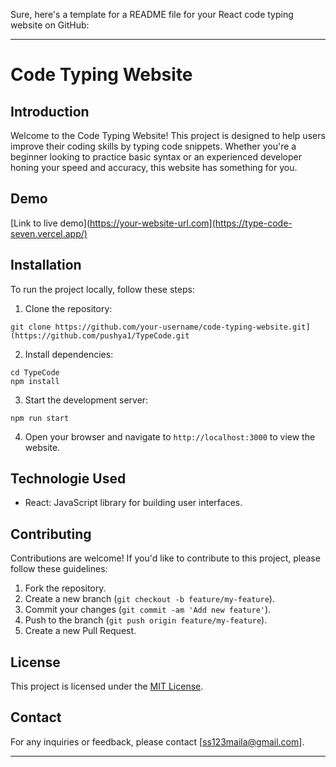 Sure, here's a template for a README file for your React code typing website on GitHub:

---

# Code Typing Website

## Introduction

Welcome to the Code Typing Website! This project is designed to help users improve their coding skills by typing code snippets. Whether you're a beginner looking to practice basic syntax or an experienced developer honing your speed and accuracy, this website has something for you.


## Demo

[Link to live demo](https://your-website-url.com](https://type-code-seven.vercel.app/)

## Installation

To run the project locally, follow these steps:

1. Clone the repository:

```
git clone https://github.com/your-username/code-typing-website.git](https://github.com/pushya1/TypeCode.git
```

2. Install dependencies:

```
cd TypeCode
npm install
```

3. Start the development server:

```
npm run start
```

4. Open your browser and navigate to `http://localhost:3000` to view the website.

## Technologie Used

- React: JavaScript library for building user interfaces.

## Contributing

Contributions are welcome! If you'd like to contribute to this project, please follow these guidelines:

1. Fork the repository.
2. Create a new branch (`git checkout -b feature/my-feature`).
3. Commit your changes (`git commit -am 'Add new feature'`).
4. Push to the branch (`git push origin feature/my-feature`).
5. Create a new Pull Request.

## License

This project is licensed under the [MIT License](LICENSE).

## Contact

For any inquiries or feedback, please contact [ss123maila@gmail.com].

---
